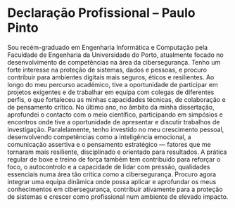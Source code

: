 # Declaração Profissional – Paulo Pinto
Sou recém-graduado em Engenharia Informática e Computação pela Faculdade de Engenharia da Universidade do Porto, atualmente focado no desenvolvimento de competências na área da cibersegurança. Tenho um forte interesse na proteção de sistemas, dados e pessoas, e procuro contribuir para ambientes digitais mais seguros, éticos e resilientes.
Ao longo do meu percurso académico, tive a oportunidade de participar em projetos exigentes e de trabalhar em equipa com colegas de diferentes perfis, o que fortaleceu as minhas capacidades técnicas, de colaboração e de pensamento crítico. No último ano, no âmbito da minha dissertação, aprofundei o contacto com o meio científico, participando em simpósios e encontros onde tive a oportunidade de apresentar e discutir trabalhos de investigação.
Paralelamente, tenho investido no meu crescimento pessoal, desenvolvendo competências como a inteligência emocional, a comunicação assertiva e o pensamento estratégico — fatores que me tornaram mais resiliente, disciplinado e orientado para resultados. A prática regular de boxe e treino de força também tem contribuído para reforçar o foco, o autocontrolo e a capacidade de lidar com pressão, qualidades essenciais numa área tão crítica como a cibersegurança.
Procuro agora integrar uma equipa dinâmica onde possa aplicar e aprofundar os meus conhecimentos em cibersegurança, contribuir ativamente para a proteção de sistemas e crescer como profissional num ambiente de elevado impacto.
